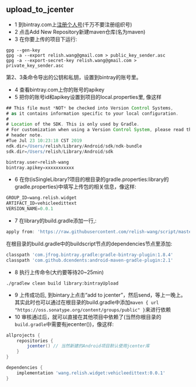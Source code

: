 ## upload_to_jcenter

- 1 到bintray.com上[注册个人号](https://bintray.com/signup/oss)(千万不要注册组织号)
- 2 点击Add New Repository新建maven仓库(名为maven)
- 3 在你要上传的项目下运行:
```
gpg --gen-key
gpg -a --export relish.wang@gmail.com > public_key_sender.asc
gpg -a --export-secret-key relish.wang@gmail.com > private_key_sender.asc
```
第2、3条命令导出的公钥和私钥，设置到bintray的账号里。

- 4 查看bintray.com上你的账号的apikey
- 5 把你的账号id和apikey设置到项目的local.properties里, 像这样
```groovy
## This file must *NOT* be checked into Version Control Systems,
# as it contains information specific to your local configuration.
#
# Location of the SDK. This is only used by Gradle.
# For customization when using a Version Control System, please read the
# header note.
#Tue Jul 23 10:23:18 CST 2019
ndk.dir=/Users/relish/Library/Android/sdk/ndk-bundle
sdk.dir=/Users/relish/Library/Android/sdk

bintray.user=relish-wang
bintray.apikey=xxxxxxxxxxx
```
- 6 在你(isSingleLibrary?项目的根目录的gradle.properties:library的gradle.properties)中填写上传包的相关信息，像这样:
```groovy
GROUP_ID=wang.relish.widget
ARTIFACT_ID=vehicleedittext
VERSION_NAME=0.0.1
```
- 7 在library的build.gradle添加一行,:
```groovy
apply from: 'https://raw.githubusercontent.com/relish-wang/script/master/push_to_jcenter.gradle'
```
在根目录的build.gradle中的buildscript节点的dependencies节点里添加:
```groovy
classpath 'com.jfrog.bintray.gradle:gradle-bintray-plugin:1.8.4'
classpath 'com.github.dcendents:android-maven-gradle-plugin:2.1'
```
- 8 执行上传命令(大约要等待20~25min)
```shell
./gradlew clean build library:bintrayUpload
```
- 9 上传成功后, 到bintary上点击“add to jcenter”，然后send，等上一晚上。
其实此时也可以通过在根目录的build.gradle中添加`maven { url "https://oss.sonatype.org/content/groups/public" }`来进行依赖
- 10 审核通过后，就可以直接在其他项目中依赖了(当然你根目录的`build.gradle`中需要有jecenter())，像这样:
```groovy
allprojects {
    repositories {
        jcenter() // 当然新建的Android项目默认使用jcenter库
    }
}
```
```groovy
dependencies {
    implementation 'wang.relish.widget:vehicleedittext:0.0.1'
}
```
